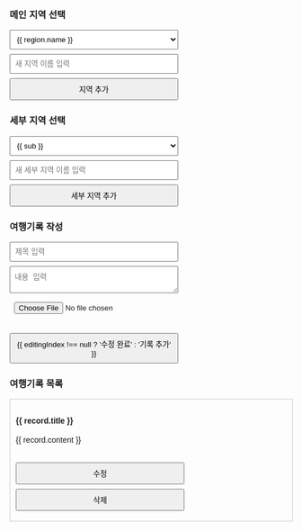 <!DOCTYPE html>
<html lang="ko">
<head>
  <meta charset="UTF-8" />
  <meta name="viewport" content="width=device-width, initial-scale=1" />
  <title>완수 ♥ 성지 완성데이트 - 최소 예시</title>
  <script src="https://cdn.jsdelivr.net/npm/vue@2"></script>
  <style>
    body { font-family: sans-serif; margin: 20px; }
    select, input, textarea, button { display: block; width: 300px; margin: 8px 0; padding: 8px; }
    .image-preview { max-width: 300px; margin-top: 10px; }
  </style>
</head>
<body>

<div id="app">
  <h3>메인 지역 선택</h3>
  <select v-model="selectedRegion">
    <option disabled value="">지역을 선택하세요</option>
    <option v-for="region in regions" :key="region.name" :value="region.name">{{ region.name }}</option>
  </select>
  <input v-model="newRegion" placeholder="새 지역 이름 입력" />
  <button @click="addRegion">지역 추가</button>

  <div v-if="selectedRegion">
    <h3>세부 지역 선택</h3>
    <select v-model="selectedSubregion">
      <option disabled value="">세부 지역을 선택하세요</option>
      <option v-for="sub in getSubregions" :key="sub" :value="sub">{{ sub }}</option>
    </select>
    <input v-model="newSubregion" placeholder="새 세부 지역 이름 입력" />
    <button @click="addSubregion">세부 지역 추가</button>
  </div>

  <div v-if="selectedSubregion">
    <h3>여행기록 작성</h3>
    <input v-model="recordTitle" placeholder="제목 입력" />
    <textarea v-model="recordContent" placeholder="내용 입력"></textarea>
    <input type="file" @change="handleImageUpload" ref="fileInput" />
    <img v-if="imageDataUrl" :src="imageDataUrl" class="image-preview" />
    <button @click="submitRecord">{{ editingIndex !== null ? '수정 완료' : '기록 추가' }}</button>
  </div>

  <div v-if="selectedSubregion">
    <h3>여행기록 목록</h3>
    <div v-for="(record, index) in getRecords" :key="index" style="border: 1px solid #ccc; padding: 10px; margin-top: 8px;">
      <h4>{{ record.title }}</h4>
      <p>{{ record.content }}</p>
      <img v-if="record.image" :src="record.image" class="image-preview" />
      <button @click="editRecord(index)">수정</button>
      <button @click="deleteRecord(index)">삭제</button>
    </div>
  </div>
</div>

<script>
  new Vue({
    el: '#app',
    data: {
      regions: [{ name: '서울', subregions: ['강남', '홍대'] }],
      selectedRegion: '',
      newRegion: '',
      selectedSubregion: '',
      newSubregion: '',
      recordTitle: '',
      recordContent: '',
      records: {},
      imageDataUrl: '',
      editingIndex: null,
    },
    computed: {
      getSubregions() {
        const region = this.regions.find(r => r.name === this.selectedRegion);
        return region ? region.subregions : [];
      },
      getRecords() {
        const key = this.selectedRegion + '_' + this.selectedSubregion;
        return this.records[key] || [];
      }
    },
    methods: {
      addRegion() {
        if(this.newRegion && !this.regions.some(r => r.name === this.newRegion)) {
          this.regions.push({name: this.newRegion, subregions: []});
          this.selectedRegion = this.newRegion;
          this.newRegion = '';
          this.selectedSubregion = '';
        }
      },
      addSubregion() {
        const region = this.regions.find(r => r.name === this.selectedRegion);
        if(region && this.newSubregion && !region.subregions.includes(this.newSubregion)) {
          region.subregions.push(this.newSubregion);
          this.selectedSubregion = this.newSubregion;
          this.newSubregion = '';
        }
      },
      submitRecord() {
        if(!this.recordTitle.trim()) { alert('제목 입력하세요'); return; }
        if(!this.recordContent.trim()) { alert('내용 입력하세요'); return; }
        const key = this.selectedRegion + '_' + this.selectedSubregion;
        if(!this.records[key]) this.records[key] = [];
        const newRecord = { title: this.recordTitle, content: this.recordContent, image: this.imageDataUrl };
        if(this.editingIndex !== null) {
          this.records[key].splice(this.editingIndex,1,newRecord);
          this.editingIndex = null;
        } else {
          this.records[key].push(newRecord);
        }
        this.recordTitle = '';
        this.recordContent = '';
        this.imageDataUrl = '';
      },
      deleteRecord(index) {
        const key = this.selectedRegion + '_' + this.selectedSubregion;
        this.records[key].splice(index,1);
        if(this.editingIndex === index) this.editingIndex = null;
      },
      editRecord(index) {
        const record = this.getRecords[index];
        this.recordTitle = record.title;
        this.recordContent = record.content;
        this.imageDataUrl = record.image;
        this.editingIndex = index;
      },
      handleImageUpload(event) {
        const file = event.target.files[0];
        if(file) {
          const reader = new FileReader();
          reader.onload = e => this.imageDataUrl = e.target.result;
          reader.readAsDataURL(file);
        }
        this.$refs.fileInput.value = '';
      }
    }
  })
</script>

</body>
</html>
